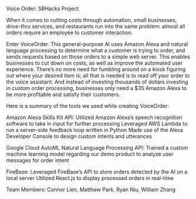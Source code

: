 Voice Order: SBHacks Project

When it comes to cutting costs through automation, small businesses, drive-thru services, and restaurants run into the same problem: almost all orders require an employee to customer interaction.

Enter VoiceOrder. This general-purpose AI uses Amazon Alexa and natural language processing to determine what a customer is trying to order, and sends requests based on those orders to a simple web server. This enables businesses to cut down on costs, as well as improve the automated user experience. There’s no more need for fumbling around on a kiosk figuring out where your desired item is; all that is needed is to read off your order to the voice assistant. And instead of investing thousands of dollars investing in custom order processing, businesses only need a $35 Amazon Alexa to be more profitable and satisfy their customers.

Here is a summary of the tools we used while creating VoiceOrder:

Amazon Alexa Skills Kit API:
Utilized Amazon Alexa’s speech recognition software to take in input for further processing
Leveraged AWS Lambda to run a server-side feedback loop written in Python
Made use of the Alexa Developer Console to design custom intents and utterances

Google Cloud AutoML Natural Language Processing API:
Trained a custom machine learning model regarding our demo product to analyze user messages for order intent

FireBase:
Leveraged FireBase’s API to store orders detected by the AI on a local server
Utilized React.js to display processed orders in real-time

Team Members: Connor Lien, Matthew Park, Ryan Niu, William Zhang
